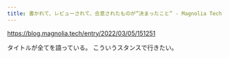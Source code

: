 ```yaml
---
title: 書かれて、レビューされて、合意されたものが”決まったこと” - Magnolia Tech
---
```


https://blog.magnolia.tech/entry/2022/03/05/151251

タイトルが全てを語っている。
こういうスタンスで行きたい。
